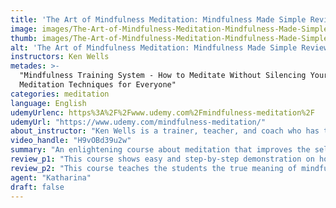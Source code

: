 ```yaml
---
title: 'The Art of Mindfulness Meditation: Mindfulness Made Simple Review'
image: images/The-Art-of-Mindfulness-Meditation-Mindfulness-Made-Simple-Review.jpeg
thumb: images/The-Art-of-Mindfulness-Meditation-Mindfulness-Made-Simple-Review.jpeg
alt: 'The Art of Mindfulness Meditation: Mindfulness Made Simple Review'
instructors: Ken Wells
metades: >-
  "Mindfulness Training System - How to Meditate Without Silencing Your Mind -
  Meditation Techniques for Everyone"
categories: meditation
language: English
udemyUrlenc: https%3A%2F%2Fwww.udemy.com%2Fmindfulness-meditation%2F
udemyUrl: "https://www.udemy.com/mindfulness-meditation/"
about_instructor: "Ken Wells is a trainer, teacher, and coach who has taught over 60, 000 students with courses covering topics like online course creation, sales, and marketing, personal transformation, meditation, mindfulness, and spirituality. He believes that personal transformation is important for achieving goals and he wants to help people reach the lifestyle that they dreamed of."
video_handle: "H9vOBd39u2w"
summary: "An enlightening course about meditation that improves the self-awareness of the students to help them improve. The instructor is can explain everything thoroughly and straight to the point and gives the students a solid foundation on their understanding of meditation and mindfulness."
review_p1: "This course shows easy and step-by-step demonstration on how to meditate in a more effective way. This course discusses the basics and gives the beginners a solid ground to start from. The instructions are easy for anyone of any skill level to follow. The materials inside the course are practical and can be easily implemented in daily life. The analogies made the concepts in the lesson much more easier to understand and relate to. This is a very effective course in helping the students meditate in a more calming way. This course differentiates what mindfulness is and experiencing it."
review_p2: "This course teaches the students the true meaning of mindfulness and then put those concepts into practice to give them a full experience and discover its true power. The instructor is very good at teaching and teaches straight to the point. He does a good job in explaining concept topics that students might otherwise find hard to understand. This course is very enlightening and helps improve the self-awareness of the students. Students taking this course can discover a lot about themselves and improve on certain aspects and see the effects immediately in their personal and professional lives. There are printouts that the students can utilize as a supplemental learning material. "
agent: "Katharina"
draft: false
---
```


